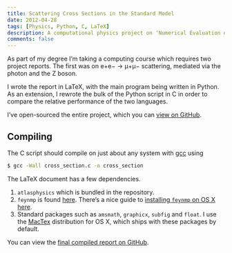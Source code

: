 ```yaml
---
title: Scattering Cross Sections in the Standard Model
date: 2012-04-28
tags: [Physics, Python, C, LaTeX]
description: A computational physics project on ‘Numerical Evaluation of the e+e− → μ+μ− Cross Section in the Standard Model’
comments: false
---
```


As part of my degree I’m taking a computing course which requires two project reports. The first was on e+e− &rarr; &mu;+&mu;− scattering, mediated via the photon and the Z boson.

I wrote the report in LaTeX, with the main program being written in Python. As an extension, I rewrote the bulk of the Python script in C in order to compare the relative performance of the two languages.

I’ve open-sourced the entire project, which you can [view on GitHub](https://github.com/alexpearce/eeuu-scattering).

Compiling
---------

The C script should compile on just about any system with [gcc](http://gcc.gnu.org/) using

```bash
$ gcc -Wall cross_section.c -o cross_section
```

 The LaTeX document has a few dependencies.

1. `atlasphysics` which is bundled in the repository.
2. `feynmp` is found [here](http://www.ctan.org/tex-archive/macros/latex/contrib/feynmf). There’s a nice guide to [installing `feynmp` on OS X here](http://osksn2.hep.sci.osaka-u.ac.jp/~taku/osx/feynmp.html).
3. Standard packages such as `amsmath`, `graphicx`, `subfig` and `float`. I use the [MacTex](http://www.tug.org/mactex/2011/) distribution for OS X, which ships with these packages by default.

You can view the [final compiled report on GitHub](https://github.com/downloads/alexpearce/eeuu-scattering/Report.pdf).
